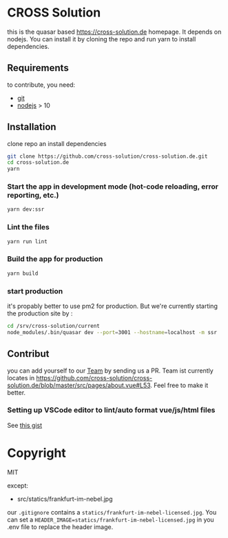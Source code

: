 # CROSS Solution

this is the quasar based https://cross-solution.de homepage. It depends on nodejs. You can install it by cloning the repo and
run yarn to install dependencies.

## Requirements

to contribute, you need:

- [git](https://git-scm.com/)
- [nodejs](https://nodejs.org) > 10

## Installation

clone repo an install dependencies

```bash
git clone https://github.com/cross-solution/cross-solution.de.git
cd cross-solution.de
yarn
```

### Start the app in development mode (hot-code reloading, error reporting, etc.)

```bash
yarn dev:ssr
```

### Lint the files

```bash
yarn run lint
```

### Build the app for production

```bash
yarn build
```

### start production

it's propably better to use pm2 for production. But we're currently starting the production site by :

```bash
cd /srv/cross-solution/current
node_modules/.bin/quasar dev --port=3001 --hostname=localhost -m ssr
```

## Contribut

you can add yourself to our [Team](https://cross-solution.de/about) by sending us a PR. Team ist currently locates in
https://github.com/cross-solution/cross-solution.de/blob/master/src/pages/about.vue#L53. Feel free to make it better.

### Setting up VSCode editor to lint/auto format vue/js/html files

See [this gist](https://gist.github.com/TiSiE/be6c4bce0a939fb4c906d5fb4e729760)


# Copyright 

MIT

except:

* src/statics/frankfurt-im-nebel.jpg

our `.gitignore` contains a `statics/frankfurt-im-nebel-licensed.jpg`. You can set a `HEADER_IMAGE=statics/frankfurt-im-nebel-licensed.jpg` in you .env file to replace the header image. 

